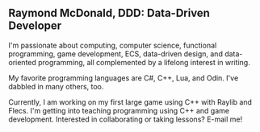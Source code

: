 ## Raymond McDonald, DDD: Data-Driven Developer

I'm passionate about computing, computer science, functional programming, game development, ECS, data-driven design, and data-oriented programming, all complemented by a lifelong interest in writing.

My favorite programming languages are C#, C++, Lua, and Odin. I've dabbled in many others, too.

Currently, I am working on my first large game using C++ with Raylib and Flecs. I'm getting into teaching programming using C++ and game development. Interested in collaborating or taking lessons? E-mail me!

<!--
**raymondmcdonaldnet/raymondmcdonaldnet** is a ✨ _special_ ✨ repository because its `README.md` (this file) appears on your GitHub profile.

Here are some ideas to get you started:

- 🔭 I’m currently working on ...
- 🌱 I’m currently learning ...
- 👯 I’m looking to collaborate on ...
- 🤔 I’m looking for help with ...
- 💬 Ask me about ...
- 📫 How to reach me: ...
- ⚡ Fun fact: ...
-->
